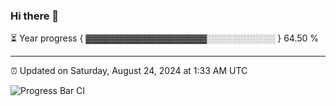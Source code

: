 ### Hi there 👋

⏳ Year progress { ▓▓▓▓▓▓▓▓▓▓▓▓▓▓▓▓▓▓▓░░░░░░░░░░░ } 64.50 %

---

⏰ Updated on Saturday, August 24, 2024 at 1:33 AM UTC

![Progress Bar CI](https://github.com/arthurbuhl/arthurbuhl/workflows/Progress%20Bar%20CI/badge.svg)
